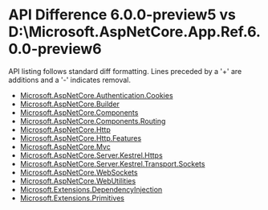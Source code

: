 # API Difference 6.0.0-preview5 vs D:\Microsoft.AspNetCore.App.Ref.6.0.0-preview6

API listing follows standard diff formatting. Lines preceded by a '+' are
additions and a '-' indicates removal.

* [Microsoft.AspNetCore.Authentication.Cookies](6.0-preview_Microsoft.AspNetCore.Authentication.Cookies.md)
* [Microsoft.AspNetCore.Builder](6.0-preview_Microsoft.AspNetCore.Builder.md)
* [Microsoft.AspNetCore.Components](6.0-preview_Microsoft.AspNetCore.Components.md)
* [Microsoft.AspNetCore.Components.Routing](6.0-preview_Microsoft.AspNetCore.Components.Routing.md)
* [Microsoft.AspNetCore.Http](6.0-preview_Microsoft.AspNetCore.Http.md)
* [Microsoft.AspNetCore.Http.Features](6.0-preview_Microsoft.AspNetCore.Http.Features.md)
* [Microsoft.AspNetCore.Mvc](6.0-preview_Microsoft.AspNetCore.Mvc.md)
* [Microsoft.AspNetCore.Server.Kestrel.Https](6.0-preview_Microsoft.AspNetCore.Server.Kestrel.Https.md)
* [Microsoft.AspNetCore.Server.Kestrel.Transport.Sockets](6.0-preview_Microsoft.AspNetCore.Server.Kestrel.Transport.Sockets.md)
* [Microsoft.AspNetCore.WebSockets](6.0-preview_Microsoft.AspNetCore.WebSockets.md)
* [Microsoft.AspNetCore.WebUtilities](6.0-preview_Microsoft.AspNetCore.WebUtilities.md)
* [Microsoft.Extensions.DependencyInjection](6.0-preview6_Microsoft.Extensions.DependencyInjection.md)
* [Microsoft.Extensions.Primitives](6.0-preview6_Microsoft.Extensions.Primitives.md)